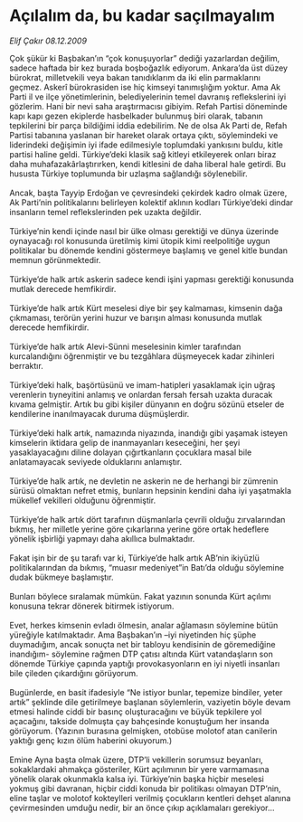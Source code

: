 # Açılalım da, bu kadar saçılmayalım

*Elif Çakır 08.12.2009*

<div class="taraf_structure_2col_1zq">
<div class="margen_n">



 <p>Çok şükür ki Başbakan’ın “çok konuşuyorlar” dediği yazarlardan değilim, sadece haftada bir kez burada boşboğazlık ediyorum. Ankara’da üst düzey bürokrat, milletvekili veya bakan tanıdıklarım da iki elin parmaklarını geçmez. Askerî bürokrasiden ise hiç kimseyi tanımışlığım yoktur. Ama Ak Parti il ve ilçe yönetimlerinin, belediyelerinin temel davranış reflekslerini iyi gözlerim. Hani bir nevi saha araştırmacısı gibiyim. Refah Partisi döneminde kapı kapı gezen ekiplerde hasbelkader bulunmuş biri olarak, tabanın tepkilerini bir parça bildiğimi iddia edebilirim. Ne de olsa Ak Parti de, Refah Partisi tabanına yaslanan bir hareket olarak ortaya çıktı, söylemindeki ve liderindeki değişimin iyi ifade edilmesiyle toplumdaki yankısını buldu, kitle partisi haline geldi. Türkiye’deki klasik sağ kitleyi etkileyerek onları biraz daha muhafazakârlaştırırken, kendi kitlesini de daha liberal hale getirdi. Bu hususta Türkiye toplumunda bir uzlaşma sağlandığı söylenebilir. <br/><br/>Ancak, başta Tayyip Erdoğan ve çevresindeki çekirdek kadro olmak üzere, Ak Parti’nin politikalarını belirleyen kolektif aklının kodları Türkiye’deki dindar insanların temel reflekslerinden pek uzakta değildir. <br/><br/>Türkiye’nin kendi içinde nasıl bir ülke olması gerektiği ve dünya üzerinde oynayacağı rol konusunda üretilmiş kimi ütopik kimi reelpolitiğe uygun politikalar bu dönemde kendini göstermeye başlamış ve genel kitle bundan memnun görünmektedir. <br/><br/>Türkiye’de halk artık askerin sadece kendi işini yapması gerektiği konusunda mutlak derecede hemfikirdir. <br/><br/>Türkiye’de halk artık Kürt meselesi diye bir şey kalmaması, kimsenin dağa çıkmaması, terörün yerini huzur ve barışın alması konusunda mutlak derecede hemfikirdir. <br/><br/>Türkiye’de halk artık Alevi-Sünni meselesinin kimler tarafından kurcalandığını öğrenmiştir ve bu tezgâhlara düşmeyecek kadar zihinleri berraktır. <br/><br/>Türkiye’deki halk, başörtüsünü ve imam-hatipleri yasaklamak için uğraş verenlerin tıyneyitini anlamış ve onlardan fersah fersah uzakta duracak kıvama gelmiştir. Artık bu gibi kişiler dünyanın en doğru sözünü etseler de kendilerine inanılmayacak duruma düşmüşlerdir. <br/><br/>Türkiye’deki halk artık, namazında niyazında, inandığı gibi yaşamak isteyen kimselerin iktidara gelip de inanmayanları keseceğini, her şeyi yasaklayacağını diline dolayan çığırtkanların çocuklara masal bile anlatamayacak seviyede olduklarını anlamıştır. <br/><br/>Türkiye’de halk artık, ne devletin ne askerin ne de herhangi bir zümrenin sürüsü olmaktan nefret etmiş, bunların hepsinin kendini daha iyi yaşatmakla mükellef vekilleri olduğunu öğrenmiştir. <br/><br/>Türkiye’de halk artık dört tarafının düşmanlarla çevrili olduğu zırvalarından bıkmış, her milletle yerine göre çıkarlarına yerine göre ortak hedeflere yönelik işbirliği yapmayı daha akıllıca bulmaktadır. <br/><br/>Fakat işin bir de şu tarafı var ki, Türkiye’de halk artık AB’nin ikiyüzlü politikalarından da bıkmış, “muasır medeniyet”in Batı’da olduğu söylemine dudak bükmeye başlamıştır. <br/><br/>Bunları böylece sıralamak mümkün. Fakat yazının sonunda Kürt açılımı konusuna tekrar dönerek bitirmek istiyorum. <br/><br/>Evet, herkes kimsenin evladı ölmesin, analar ağlamasın söylemine bütün yüreğiyle katılmaktadır. Ama Başbakan’ın –iyi niyetinden hiç şüphe duymadığım, ancak sonuçta net bir tabloyu kendisinin de göremediğine inandığım- söylemine rağmen DTP çatısı altında Kürt vatandaşların son dönemde Türkiye çapında yaptığı provokasyonların en iyi niyetli insanları bile çileden çıkardığını görüyorum. <br/><br/>Bugünlerde, en basit ifadesiyle “Ne istiyor bunlar, tepemize bindiler, yeter artık” şeklinde dile getirilmeye başlanan söylemlerin, vaziyetin böyle devam etmesi halinde ciddi bir basınç oluşturacağını ve büyük tepkilere yol açacağını, takside dolmuşta çay bahçesinde konuştuğum her insanda görüyorum. (Yazının burasına gelmişken, otobüse molotof atan canilerin yaktığı genç kızın ölüm haberini okuyorum.) <br/><br/>Emine Ayna başta olmak üzere, DTP’li vekillerin sorumsuz beyanları, sokaklardaki ahmakça gösteriler, Kürt açılımının bir yere varmamasına yönelik olarak okunmakla kalsa iyi. Türkiye’nin başka hiçbir meselesi yokmuş gibi davranan, hiçbir ciddi konuda bir politikası olmayan DTP’nin, eline taşlar ve molotof kokteylleri verilmiş çocukların kentleri dehşet alanına çevirmesinden umduğu nedir, bir an önce çıkıp açıklamaları gerekiyor...</p>
<br/>
<br/>
<br/>



<br/>


<div id="taraf_not">
</div>

</div>


</div>
